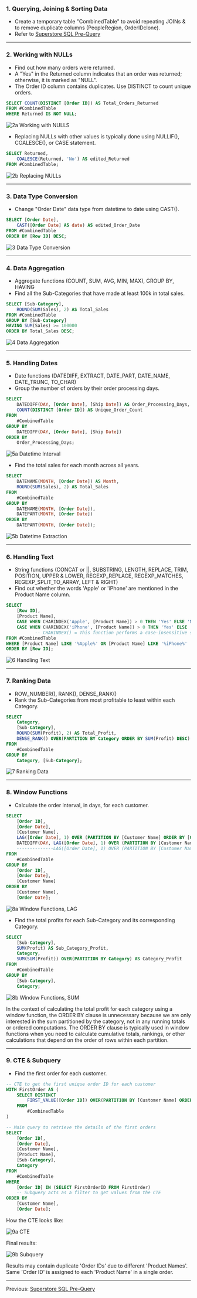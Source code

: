 ### 1. Querying, Joining & Sorting Data
- Create a temporary table "CombinedTable" to avoid repeating JOINs & to remove duplicate columns (PeopleRegion, OrderIDclone).
- Refer to [Superstore SQL Pre-Query](https://github.com/Jagadish940112/Portfolio-Projects/blob/main/6.%20Superstore%20Analysis/Superstore%20SQL%20Pre-Query.md)

***

### 2. Working with NULLs
- Find out how many orders were returned.
- A "Yes" in the Returned column indicates that an order was returned; otherwise, it is marked as "NULL".
- The Order ID column contains duplicates. Use DISTINCT to count unique orders.

```sql
SELECT COUNT(DISTINCT [Order ID]) AS Total_Orders_Returned
FROM #CombinedTable
WHERE Returned IS NOT NULL;
```

![2a  Working with NULLS](https://github.com/Jagadish940112/Portfolio-Projects/assets/116116336/2aa139c7-b438-4cab-8bd3-9277c702a0fc)

- Replacing NULLs with other values is typically done using NULLIF(), COALESCE(), or CASE statement.

```sql
SELECT Returned,
	COALESCE(Returned, 'No') AS edited_Returned
FROM #CombinedTable;
```

![2b  Replacing NULLs](https://github.com/Jagadish940112/Portfolio-Projects/assets/116116336/1cbbb3e3-afaf-4781-b64b-fd0e34b286b1)

***

### 3. Data Type Conversion
- Change "Order Date" data type from datetime to date using CAST().

```sql
SELECT [Order Date],
	CAST([Order Date] AS date) AS edited_Order_Date
FROM #CombinedTable
ORDER BY [Row ID] DESC;
```

![3  Data Type Conversion](https://github.com/Jagadish940112/Portfolio-Projects/assets/116116336/78a80c55-6975-4abb-833b-88b9bec68719)

***

### 4. Data Aggregation
- Aggregate functions (COUNT, SUM, AVG, MIN, MAX), GROUP BY, HAVING
- Find all the Sub-Categories that have made at least 100k in total sales.

```sql
SELECT [Sub-Category],
	ROUND(SUM(Sales), 2) AS Total_Sales
FROM #CombinedTable
GROUP BY [Sub-Category]
HAVING SUM(Sales) >= 100000
ORDER BY Total_Sales DESC;
```

![4  Data Aggregation](https://github.com/Jagadish940112/Portfolio-Projects/assets/116116336/272dfece-710c-45f1-ab52-1ba6772bcd32)

***

### 5. Handling Dates
- Date functions (DATEDIFF, EXTRACT, DATE_PART, DATE_NAME, DATE_TRUNC, TO_CHAR)
- Group the number of orders by their order processing days.

```sql
SELECT
	DATEDIFF(DAY, [Order Date], [Ship Date]) AS Order_Processing_Days,
	COUNT(DISTINCT [Order ID]) AS Unique_Order_Count
FROM
	#CombinedTable
GROUP BY
	DATEDIFF(DAY, [Order Date], [Ship Date])
ORDER BY
	Order_Processing_Days;
```

![5a  Datetime Interval](https://github.com/Jagadish940112/Portfolio-Projects/assets/116116336/c64e6a90-ba57-4bf2-95b8-9fc4c56acf99)

- Find the total sales for each month across all years.

```sql
SELECT
	DATENAME(MONTH, [Order Date]) AS Month,
	ROUND(SUM(Sales), 2) AS Total_Sales
FROM
	#CombinedTable
GROUP BY
	DATENAME(MONTH, [Order Date]),
	DATEPART(MONTH, [Order Date])
ORDER BY
	DATEPART(MONTH, [Order Date]);
```

![5b  Datetime Extraction](https://github.com/Jagadish940112/Portfolio-Projects/assets/116116336/006ca52b-9a6c-4749-b874-6d6606799be2)

***

### 6. Handling Text
- String functions (CONCAT or ||, SUBSTRING, LENGTH, REPLACE, TRIM, POSITION, UPPER & LOWER, REGEXP_REPLACE, REGEXP_MATCHES, REGEXP_SPLIT_TO_ARRAY, LEFT & RIGHT)
- Find out whether the words 'Apple' or 'iPhone' are mentioned in the Product Name column.

```sql
SELECT
	[Row ID],
	[Product Name],
	CASE WHEN CHARINDEX('Apple', [Product Name]) > 0 THEN 'Yes' ELSE 'No' END AS Apple,
	CASE WHEN CHARINDEX('iPhone', [Product Name]) > 0 THEN 'Yes' ELSE 'No' END AS iPhone
	       -- CHARINDEX() = This function performs a case-insensitive search.
FROM #CombinedTable
WHERE [Product Name] LIKE '%Apple%' OR [Product Name] LIKE '%iPhone%'
ORDER BY [Row ID];
```

![6  Handling Text](https://github.com/Jagadish940112/Portfolio-Projects/assets/116116336/fe025874-3e31-4d73-8ab7-d503318404b8)

***

### 7. Ranking Data
- ROW_NUMBER(), RANK(), DENSE_RANK()
- Rank the Sub-Categories from most profitable to least within each Category.

```sql
SELECT
	Category,
	[Sub-Category],
	ROUND(SUM(Profit), 2) AS Total_Profit,
	DENSE_RANK() OVER(PARTITION BY Category ORDER BY SUM(Profit) DESC) AS Profit_Rank
FROM
	#CombinedTable
GROUP BY
	Category, [Sub-Category];
```

![7  Ranking Data](https://github.com/Jagadish940112/Portfolio-Projects/assets/116116336/4d1cfb4a-94a0-40f5-bea9-01fc0e64cc11)

***

### 8. Window Functions
- Calculate the order interval, in days, for each customer.

```sql
SELECT
	[Order ID],
	[Order Date],
	[Customer Name],
	LAG([Order Date], 1) OVER (PARTITION BY [Customer Name] ORDER BY [Order Date]) AS Previous_Order_Date,
	DATEDIFF(DAY, LAG([Order Date], 1) OVER (PARTITION BY [Customer Name] ORDER BY [Order Date]), [Order Date]) AS Order_Interval_Days
	--------------LAG([Order Date], 1) OVER (PARTITION BY [Customer Name] ORDER BY [Order Date]) = Previous_Order_Date----------------
FROM
	#CombinedTable
GROUP BY
	[Order ID],
	[Order Date],
	[Customer Name]
ORDER BY
	[Customer Name],
	[Order Date];
```

![8a  Window Functions, LAG](https://github.com/Jagadish940112/Portfolio-Projects/assets/116116336/c91d1487-a7ad-47b1-adb3-be555b565945)

- Find the total profits for each Sub-Category and its corresponding Category.

```sql
SELECT
	[Sub-Category],
	SUM(Profit) AS Sub_Category_Profit,
	Category,
	SUM(SUM(Profit)) OVER(PARTITION BY Category) AS Category_Profit
FROM
	#CombinedTable
GROUP BY
	[Sub-Category],
	Category;
```

![8b  Window Functions, SUM](https://github.com/Jagadish940112/Portfolio-Projects/assets/116116336/bca47964-3610-4558-8feb-237647e57c63)

In the context of calculating the total profit for each category using a window function, the ORDER BY clause is unnecessary because we are only interested in the sum partitioned by the category, not in any running totals or ordered computations. The ORDER BY clause is typically used in window functions when you need to calculate cumulative totals, rankings, or other calculations that depend on the order of rows within each partition.

***

### 9. CTE & Subquery
- Find the first order for each customer.

```sql
-- CTE to get the first unique order ID for each customer
WITH FirstOrder AS (
	SELECT DISTINCT
		FIRST_VALUE([Order ID]) OVER(PARTITION BY [Customer Name] ORDER BY [Order Date]) AS FirstOrderID
	FROM
		#CombinedTable
)

-- Main query to retrieve the details of the first orders
SELECT
	[Order ID],
	[Order Date],
	[Customer Name],
	[Product Name],
	[Sub-Category],
	Category
FROM
	#CombinedTable
WHERE
	[Order ID] IN (SELECT FirstOrderID FROM FirstOrder)
	-- Subquery acts as a filter to get values from the CTE
ORDER BY
	[Customer Name],
	[Order Date];
```

How the CTE looks like:

![9a  CTE](https://github.com/Jagadish940112/Portfolio-Projects/assets/116116336/3a5ac5da-2820-4c38-8b66-c73cde724c7f)

Final results:

![9b  Subquery](https://github.com/Jagadish940112/Portfolio-Projects/assets/116116336/dfa3a40c-379b-4cc0-8361-220fd97fda27)

Results may contain duplicate 'Order IDs' due to different 'Product Names'.<br>
Same 'Order ID' is assigned to each 'Product Name' in a single order.

***

Previous: [Superstore SQL Pre-Query](https://github.com/Jagadish940112/Portfolio-Projects/blob/main/6.%20Superstore%20Analysis/Superstore%20SQL%20Pre-Query.md)
